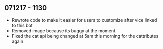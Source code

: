 ## 071217 - 1130

- Rewrote code to make it easier for users to customize after vice linked to this bot
- Removed image because its buggy at the moment.
- Fixed the cat api being changed at 5am this morning for the cattributes again
